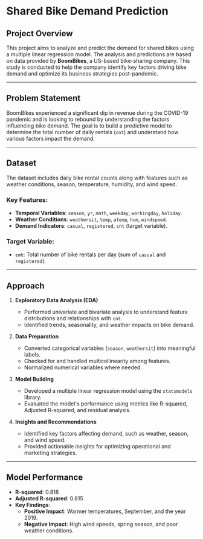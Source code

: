 # Shared Bike Demand Prediction  

## Project Overview  
This project aims to analyze and predict the demand for shared bikes using a multiple linear regression model. The analysis and predictions are based on data provided by **BoomBikes**, a US-based bike-sharing company. This study is conducted to help the company identify key factors driving bike demand and optimize its business strategies post-pandemic.  

---

## Problem Statement  
BoomBikes experienced a significant dip in revenue during the COVID-19 pandemic and is looking to rebound by understanding the factors influencing bike demand. The goal is to build a predictive model to determine the total number of daily rentals (`cnt`) and understand how various factors impact the demand.

---

## Dataset  
The dataset includes daily bike rental counts along with features such as weather conditions, season, temperature, humidity, and wind speed.  
### Key Features:
- **Temporal Variables**: `season`, `yr`, `mnth`, `weekday`, `workingday`, `holiday`.  
- **Weather Conditions**: `weathersit`, `temp`, `atemp`, `hum`, `windspeed`.  
- **Demand Indicators**: `casual`, `registered`, `cnt` (target variable).  

### Target Variable:
- **`cnt`**: Total number of bike rentals per day (sum of `casual` and `registered`).  

---

## Approach  
1. **Exploratory Data Analysis (EDA)**  
   - Performed univariate and bivariate analysis to understand feature distributions and relationships with `cnt`.  
   - Identified trends, seasonality, and weather impacts on bike demand.  

2. **Data Preparation**  
   - Converted categorical variables (`season`, `weathersit`) into meaningful labels.  
   - Checked for and handled multicollinearity among features.  
   - Normalized numerical variables where needed.  

3. **Model Building**  
   - Developed a multiple linear regression model using the `statsmodels` library.  
   - Evaluated the model's performance using metrics like R-squared, Adjusted R-squared, and residual analysis.  

4. **Insights and Recommendations**  
   - Identified key factors affecting demand, such as weather, season, and wind speed.  
   - Provided actionable insights for optimizing operational and marketing strategies.

---

## Model Performance  
- **R-squared**: 0.818  
- **Adjusted R-squared**: 0.815  
- **Key Findings**:  
  - **Positive Impact**: Warmer temperatures, September, and the year 2019.  
  - **Negative Impact**: High wind speeds, spring season, and poor weather conditions.  

